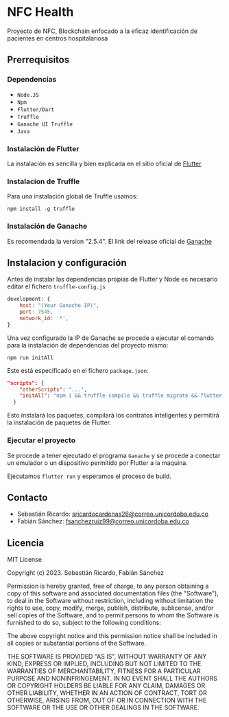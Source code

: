 # NFC Health

Proyecto de NFC, Blockchain enfocado a la eficaz identificación de pacientes en centros hospitalariosa

## Prerrequisitos

### Dependencias

- `Node.JS`
- `Npm`
- `Flutter/Dart`
- `Truffle`
- `Ganache UI Truffle`
- `Java`

### Instalación de Flutter

La instalación es sencilla y bien explicada en el sitio oficial de [Flutter](https://esflutter.dev/docs/get-started/install)

### Instalacion de Truffle

Para una instalación global de Truffle usamos:

`npm install -g truffle`

### Instalación de Ganache

Es recomendada la version "2.5.4". El link del release oficial de [Ganache](https://github.com/trufflesuite/ganache-ui/releases/tag/v2.5.4)

## Instalacion y configuración

Antes de instalar las dependencias propias de Flutter y Node es necesario editar el fichero `truffle-config.js`
```js
development: {
    host: "(Your Ganache IP)",
    port: 7545,
    network_id: '*',
}
```

Una vez configurado la IP de Ganache se procede a ejecutar el comando para la instalación de dependencias del proyecto mismo:

`npm run initAll`

Este está especificado en el fichero `package.json`:

``` json
"scripts": {
    "otherScripts": "...",
    "initAll": "npm i && truffle compile && truffle migrate && flutter pub get"
  }
```

Esto instalará los paquetes, compilará los contratos inteligentes y permitirá la instalación de paquetes de Flutter.

### Ejecutar el proyecto

Se procede a tener ejecutado el programa `Ganache` y se procede a conectar un emulador o un dispositivo permitido por Flutter a la maquina. 

Ejecutamos `flutter run` y esperamos el proceso de build.

## Contacto

- Sebastián Ricardo: sricardocardenas26@correo.unicordoba.edu.co
- Fabián Sánchez: fsanchezruiz99@correo.unicordoba.edu.co

## Licencia

MIT License

Copyright (c) 2023. Sebastián Ricardo, Fabián Sánchez

Permission is hereby granted, free of charge, to any person obtaining a copy
of this software and associated documentation files (the "Software"), to deal
in the Software without restriction, including without limitation the rights
to use, copy, modify, merge, publish, distribute, sublicense, and/or sell
copies of the Software, and to permit persons to whom the Software is
furnished to do so, subject to the following conditions:

The above copyright notice and this permission notice shall be included in all
copies or substantial portions of the Software.

THE SOFTWARE IS PROVIDED "AS IS", WITHOUT WARRANTY OF ANY KIND, EXPRESS OR
IMPLIED, INCLUDING BUT NOT LIMITED TO THE WARRANTIES OF MERCHANTABILITY,
FITNESS FOR A PARTICULAR PURPOSE AND NONINFRINGEMENT. IN NO EVENT SHALL THE
AUTHORS OR COPYRIGHT HOLDERS BE LIABLE FOR ANY CLAIM, DAMAGES OR OTHER
LIABILITY, WHETHER IN AN ACTION OF CONTRACT, TORT OR OTHERWISE, ARISING FROM,
OUT OF OR IN CONNECTION WITH THE SOFTWARE OR THE USE OR OTHER DEALINGS IN THE
SOFTWARE.
